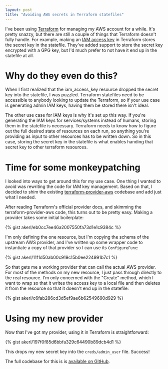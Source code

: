 ```yaml
---
layout: post
title: "Avoiding AWS secrets in Terraform statefiles"
---
```


I've been using [Terraform](https://terraform.io) for managing my AWS account for a while. It's pretty snazzy, but there are still a couple of things that Terraform doesn't fully handle. For example, making an [IAM access key](https://www.terraform.io/docs/providers/aws/r/iam_access_key.html) in Terraform stores the secret key in the statefile. They've added support to store the secret key encrypted with a GPG key, but I'd much prefer to not have it end up in the statefile at all.

<!--more-->

Why do they even do this?
==============

When I first realized that the iam_access_key resource dropped the secret key into the statefile, I was puzzled. Terraform statefiles need to be accessible to anybody looking to update the Terraform, so if your use case is generating admin IAM keys, having them be stored there isn't ideal.

The other use case for IAM keys is why it's set up this way. If you're generating the IAM keys for services/systems instead of humans, storing them in the statefile is necessary. Terraform needs to know how to figure out the full desired state of resources on each run, so anything you're providing as input to other resources has to be written down. So in this case, storing the secret key in the statefile is what enables handing that secret key to other terraform resources.

Time for some monkeypatching
================

I looked into ways to get around this for my use case. One thing I wanted to avoid was rewriting the code for IAM key management. Based on that, I decided to shim the existing [terraform-provider-aws](https://github.com/terraform-providers/terraform-provider-aws) codebase and add just what I needed.

After reading Terraform's official provider docs, and skimming the terraform-provider-aws code, this turns out to be pretty easy. Making a provider takes some initial boilerplate:

{% gist akerl/eb0cc7ee46a2007550fa73d1e1c9384c %}

I'm only defining the one resource, but I'm copying the schema of the upstream AWS provider, and I've written up some wrapper code to instantiate a copy of that provider so I can use its `ConfigureFunc`:

{% gist akerl/11f1d50ab00c919c15b0ee224991b7c1 %}

So that gets me a working provider that can call the actual AWS provider. For most of the methods on my new resource, I just pass through directly to the real resource. I'm only concerned with the "Create" method, which I want to wrap so that it writes the access key to a local file and then deletes it from the resource so that it doesn't end up in the statefile:

{% gist akerl/c6fab286cd3d5ef9ae6b62549690d929 %}

Using my new provider
=======

Now that I've got my provider, using it in Terraform is straightforward:

{% gist akerl/197f0f85d6bbfa329c64490b89dcb4d1 %}

This drops my new secret key into the `creds/admin_user` file. Success!

The full codebase for this is is [available on GitHub](https://github.com/akerl/terraform-provider-awscreds).
